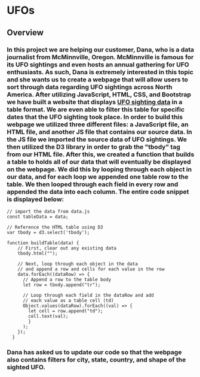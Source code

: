 # UFOs

## Overview

### In this project we are helping our customer, Dana, who is a data journalist from McMinnville, Oregon. McMinnville is famous for its UFO sightings and even hosts an annual gathering for UFO enthusiasts. As such, Dana is extremely interested in this topic and she wants us to create a webpage that will allow users to sort through data regarding UFO sightings across North America. After utilizing JavaScript, HTML, CSS, and Bootstrap we have built a website that displays [UFO sighting data](https://github.com/christianhargett/UFOs/blob/master/static/js/data.js) in a table format. We are even able to filter this table for specific dates that the UFO sighting took place. In order to build this webpage we utilized three different files: a JavaScript file, an HTML file, and another JS file that contains our source data. In the JS file we imported the source data of UFO sightings. We then utilized the D3 library in order to grab the "tbody" tag from our HTML file. After this, we created a function that builds a table to holds all of our data that will eventually be displayed on the webpage. We did this by looping through each object in our data, and for each loop we appended one table row to the table. We then looped through each field in every row and appended the data into each column. The entire code snippet is displayed below:

```
// import the data from data.js
const tableData = data;

// Reference the HTML table using D3
var tbody = d3.select('tbody');

function buildTable(data) {
    // First, clear out any existing data
    tbody.html("");
  
    // Next, loop through each object in the data
    // and append a row and cells for each value in the row
    data.forEach((dataRow) => {
      // Append a row to the table body
      let row = tbody.append("tr");
  
      // Loop through each field in the dataRow and add
      // each value as a table cell (td)
      Object.values(dataRow).forEach((val) => {
        let cell = row.append("td");
        cell.text(val);
        }
      );
    });
  }
  ```

### Dana has asked us to update our code so that the webpage also contains filters for city, state, country, and shape of the sighted UFO. 
